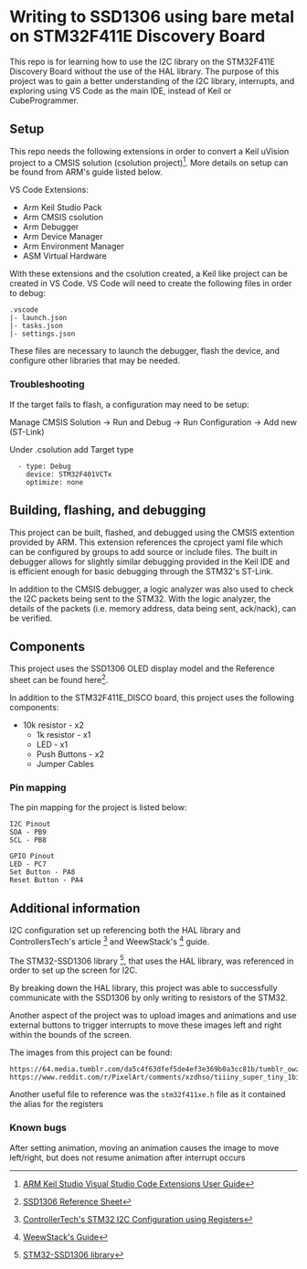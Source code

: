 # Writing to SSD1306 using bare metal on STM32F411E Discovery Board

This repo is for learning how to use the I2C library on the STM32F411E Discovery Board without the use of
the HAL library. The purpose of this project was to gain a better understanding of the I2C library, interrupts, and exploring using VS Code as the main IDE, instead of Keil or CubeProgrammer.

## Setup

This repo needs the following extensions in order to convert a Keil uVision project to a CMSIS solution (csolution project)[^1]. More details on setup can be found from ARM's guide listed below.

VS Code Extensions:
- Arm Keil Studio Pack
- Arm CMSIS csolution
- Arm Debugger
- Arm Device Manager
- Arm Environment Manager
- ASM Virtual Hardware

[^1]: [ARM Keil Studio Visual Studio Code Extensions User Guide](https://developer.arm.com/documentation/108029/0000/Get-started-with-an-example-project)

With these extensions and the csolution created, a Keil like project can be created in VS Code. VS Code will need to create the following files in order to debug:

```
.vscode
|- launch.json
|- tasks.json
|- settings.json
```

These files are necessary to launch the debugger, flash the device, and configure other libraries that may be needed. 

### Troubleshooting

If the target fails to flash, a configuration may need to be setup:

Manage CMSIS Solution -> Run and Debug -> Run Configuration -> Add new (ST-Link)

Under .csolution add Target type
```
  - type: Debug
    device: STM32F401VCTx
    optimize: none
```

## Building, flashing, and debugging

This project can be built, flashed, and debugged using the CMSIS extention provided by ARM. This extension references the cproject yaml file which can be configured by groups to add source or include files. The built in debugger allows for slightly similar debugging provided in the Keil IDE and is efficient enough for basic debugging through the STM32's ST-Link. 

In addition to the CMSIS debugger, a logic analyzer was also used to check the I2C packets being sent to the STM32. With the logic analyzer, the details of the packets (i.e. memory address, data being sent, ack/nack), can be verified.

## Components

This project uses the SSD1306 OLED display model and the Reference sheet can be found here[^2].

[^2]: [SSD1306 Reference Sheet](http://www.lcdwiki.com/res/MC091GX/SSD1306-Revision%201.5.pdf)

In addition to the STM32F411E_DISCO board, this project uses the following components:

  * 10k resistor 		- x2
	* 1k resistor 		- x1
	* LED							- x1
	* Push Buttons		- x2
	* Jumper Cables

### Pin mapping

The pin mapping for the project is listed below:

```
I2C Pinout
SDA - PB9
SCL - PB8

GPIO Pinout
LED - PC7
Set Button - PA8
Reset Button - PA4
```

## Additional information

I2C configuration set up referencing both the HAL library and ControllersTech's article [^3] and WeewStack's [^4] guide.

[^3]: [ControllerTech's STM32 I2C Configuration using Registers](https://controllerstech.com/stm32-i2c-configuration-using-registers/)

[^4]: [WeewStack's Guide](https://github.com/weewStack/STM32F1-Tutorial/tree/master/060-STM32F1_I2C_LIBRARY_SETUP)

The STM32-SSD1306 library [^5], that uses the HAL library, was referenced in order to set up the screen for I2C. 
[^5]: [STM32-SSD1306 library](https://github.com/afiskon/stm32-ssd1306/tree/master)

By breaking down the HAL library, this project was able to successfully communicate with the SSD1306 by only writing to resistors of the STM32.

Another aspect of the project was to upload images and animations and use external buttons to trigger interrupts to move these images left and right within the bounds of the screen.

The images from this project can be found:

```
https://64.media.tumblr.com/da5c4f63dfef5de4ef3e369b0a3cc81b/tumblr_owz82zeYIE1twukhxo1_540.pnj
https://www.reddit.com/r/PixelArt/comments/xzdhso/tiiiny_super_tiny_1bit_pixel_art_characters_design/#lightbox
```

Another useful file to reference was the `stm32f411xe.h` file as it contained the alias for the registers

### Known bugs

After setting animation, moving an animation causes the image to move left/right, but does not resume animation after interrupt occurs
